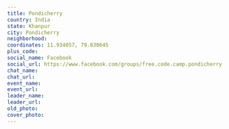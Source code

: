 ```yaml
---
title: Pondicherry
country: India
state: Khanpur
city: Pondicherry
neighborhood: 
coordinates: 11.934057, 79.830645
plus_code:
social_name: Facebook
social_url: https://www.facebook.com/groups/free.code.camp.pondicherry
chat_name:
chat_url:
event_name:
event_url:
leader_name:
leader_url:
old_photo: 
cover_photo:
---
```

